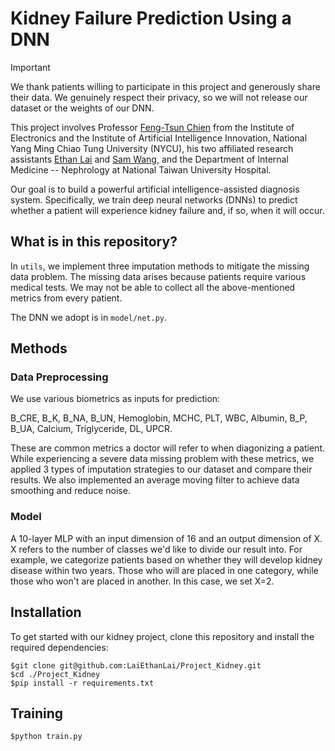# Kidney Failure Prediction Using a DNN
> [!IMPORTANT]
> We thank patients willing to participate in this project and generously share their data. We genuinely respect their privacy, so we will not release our dataset or the weights of our DNN. 


This project involves Professor [Feng-Tsun Chien](https://sites.google.com/nycu.edu.tw/ftchien/home?authuser=0) from the Institute of Electronics and the Institute of Artificial Intelligence Innovation, National Yang Ming Chiao Tung University (NYCU), his two affiliated research assistants [Ethan Lai](https://github.com/LaiEthanLai) and [Sam Wang](https://github.com/SamWang0807), and the Department of Internal Medicine -- Nephrology at National Taiwan University Hospital. 

Our goal is to build a powerful artificial intelligence-assisted diagnosis system. Specifically, we train deep neural networks (DNNs) to predict whether a patient will experience kidney failure and, if so, when it will occur.

## What is in this repository?

In `utils`, we implement three imputation methods to mitigate the missing data problem. The missing data arises because patients require various medical tests. We may not be able to collect all the above-mentioned metrics from every patient.

The DNN we adopt is in `model/net.py`.

## Methods
### Data Preprocessing
We use various biometrics as inputs for prediction: 

B_CRE, B_K, B_NA, B_UN, Hemoglobin, MCHC, PLT, WBC, Albumin, B_P, B_UA, Calcium, Triglyceride, DL, UPCR. 

These are common metrics a doctor will refer to when diagonizing a patient.
While experiencing a severe data missing problem with these metrics, we applied 3 types of imputation strategies to our dataset and compare their results. We also implemented an average moving filter to achieve data smoothing and reduce noise. 



### Model

A 10-layer MLP with an input dimension of 16 and an output dimension of X. X refers to the number of classes we'd like to divide our result into. For example, we categorize patients based on whether they will develop kidney disease within two years. Those who will are placed in one category, while those who won't are placed in another. In this case, we set X=2.



## Installation
To get started with our kidney project, clone this repository and install the required dependencies:
```shell
$git clone git@github.com:LaiEthanLai/Project_Kidney.git
$cd ./Project_Kidney
$pip install -r requirements.txt

```


## Training
```shell
$python train.py
```